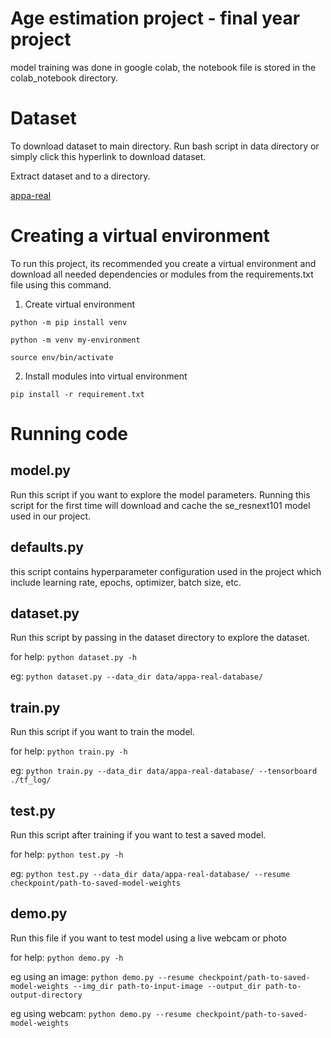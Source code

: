# Age estimation project - final year project

model training was done in google colab, the notebook file is stored in the colab_notebook directory.

# Dataset

To download dataset to main directory. Run bash script in data directory or simply click this hyperlink to download dataset.

Extract dataset and to a directory.

[appa-real](http://158.109.8.102/AppaRealAge/appa-real-release.zip)

# Creating a virtual environment

To run this project, its recommended you create a virtual environment and download all needed dependencies or modules from the
requirements.txt file using this command.

1. Create virtual environment

`python -m pip install venv`

`python -m venv my-environment`

`source env/bin/activate`

2. Install modules into virtual environment

`pip install -r requirement.txt`


# Running code

## model.py

Run this script if you want to explore the model parameters. Running this script for the first time will download and cache
the se_resnext101 model used in our project.

## defaults.py

this script contains hyperparameter configuration used in the project which include learning rate, epochs, optimizer, batch size, etc.

## dataset.py

Run this script by passing in the dataset directory to explore the dataset. 

for help: `python dataset.py -h`

eg: `python dataset.py --data_dir data/appa-real-database/`

## train.py

Run this script if you want to train the model.

for help: `python train.py -h`

eg: `python train.py --data_dir data/appa-real-database/ --tensorboard ./tf_log/`


## test.py

Run this script after training if you want to test a saved model.

for help: `python test.py -h`

eg: `python test.py --data_dir data/appa-real-database/ --resume checkpoint/path-to-saved-model-weights`

## demo.py

Run this file if you want to test model using a live webcam or photo

for help: `python demo.py -h`

eg using an image: `python demo.py --resume checkpoint/path-to-saved-model-weights --img_dir path-to-input-image --output_dir path-to-output-directory`

eg using webcam: `python demo.py --resume checkpoint/path-to-saved-model-weights`


